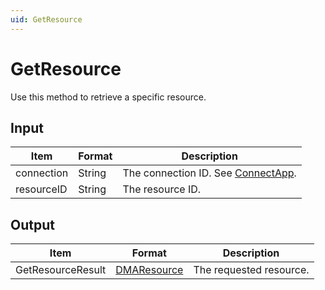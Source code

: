 ```yaml
---
uid: GetResource
---
```


# GetResource

Use this method to retrieve a specific resource.

## Input

| Item       | Format | Description                                           |
|------------|--------|-------------------------------------------------------|
| connection | String | The connection ID. See [ConnectApp](xref:ConnectApp). |
| resourceID | String | The resource ID.                                      |

## Output

| Item              | Format                          | Description             |
|-------------------|---------------------------------|-------------------------|
| GetResourceResult | [DMAResource](xref:DMAResource) | The requested resource. |
